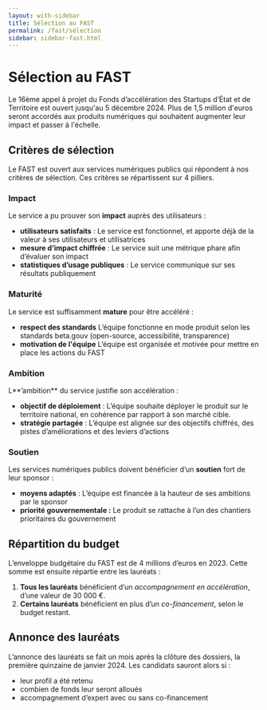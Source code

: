 ```yaml
---
layout: with-sidebar
title: Sélection au FAST
permalink: /fast/sélection
sidebar: sidebar-fast.html
---
```


# Sélection au FAST

<p class="fr-text--lead">
Le 16ème appel à projet du Fonds d’accélération des Startups d’État et de Territoire est ouvert jusqu'au 5 décembre 2024. Plus de 1,5 million d'euros seront accordés aux produits numériques qui souhaitent augmenter leur impact et passer à l'échelle.
 </p>

## Critères de sélection

Le FAST est ouvert aux services numériques publics qui répondent à nos critères de sélection. Ces critères se répartissent sur 4 pilliers.

### Impact

Le service a pu prouver son **impact** auprès des utilisateurs :

- **utilisateurs satisfaits** : Le service est fonctionnel, et apporte déjà de la valeur à ses utilisateurs et utilisatrices
- **mesure d’impact chiffrée** : Le service suit une métrique phare afin d’évaluer son impact
- **statistiques d’usage publiques** : Le service communique sur ses résultats publiquement

### Maturité

Le service est suffisamment **mature** pour être accéléré :

- **respect des standards** L’équipe fonctionne en mode produit selon les standards beta.gouv (open-source, accessibilité, transparence)
- **motivation de l'équipe** L’équipe est organisée et motivée pour mettre en place les actions du FAST

### Ambition

L**’ambition** du service justifie son accélération :

- **objectif de déploiement** : L’équipe souhaite déployer le produit sur le territoire national, en cohérence par rapport à son marché cible.
- **stratégie partagée** : L’équipe est alignée sur des objectifs chiffrés, des pistes d’améliorations et des leviers d’actions

### Soutien

Les services numériques publics doivent bénéficier d’un **soutien** fort de leur sponsor :

- **moyens adaptés** : L’équipe est financée à la hauteur de ses ambitions par le sponsor
- **priorité gouvernementale :** Le produit se rattache à l’un des chantiers prioritaires du gouvernement

## Répartition du budget

L’enveloppe budgétaire du FAST est de 4 millions d’euros en 2023. Cette somme est ensuite répartie entre les lauréats :

1. **Tous les lauréats** bénéficient d’un *accompagnement en accélération*, d’une valeur de 30 000 €.
2. **Certains lauréats** bénéficient en plus d’un *co-financement*, selon le budget restant.

## Annonce des lauréats

L’annonce des lauréats se fait un mois après la clôture des dossiers, la première quinzaine de janvier 2024. Les candidats sauront alors si :

- leur profil a été retenu
- combien de fonds leur seront alloués
- accompagnement d’expert avec ou sans co-financement
